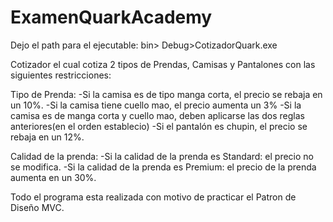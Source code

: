 # ExamenQuarkAcademy
Dejo el path para el ejecutable:
bin> Debug>CotizadorQuark.exe

Cotizador el cual cotiza 2 tipos de Prendas, Camisas y Pantalones con las siguientes restricciones:

Tipo de Prenda:
-Si la camisa es de tipo manga corta, el precio se rebaja en un 10%.
-Si la camisa tiene cuello mao, el precio aumenta un 3%
-Si la camisa es de manga corta y cuello mao, deben aplicarse las dos reglas anteriores(en el orden establecio)
-Si el pantalón es chupin, el precio se rebaja en un 12%.

Calidad de la prenda:
-Si la calidad de la prenda es Standard: el precio no se modifica.
-Si la calidad de la prenda es Premium: el precio de la prenda aumenta en un 30%.

Todo el programa esta realizada con motivo de practicar el Patron de Diseño MVC.
